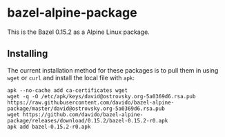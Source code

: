 # bazel-alpine-package

This is the Bazel 0.15.2 as a Alpine Linux package.

## Installing

The current installation method for these packages is to pull them in using `wget` or `curl` and install the local file with `apk`:

    apk --no-cache add ca-certificates wget
    wget -q -O /etc/apk/keys/david@ostrovsky.org-5a0369d6.rsa.pub https://raw.githubusercontent.com/davido/bazel-alpine-package/master/david@ostrovsky.org-5a0369d6.rsa.pub
    wget https://github.com/davido/bazel-alpine-package/releases/download/0.15.2/bazel-0.15.2-r0.apk
    apk add bazel-0.15.2-r0.apk
